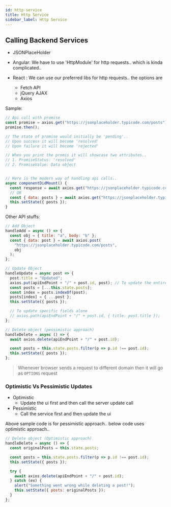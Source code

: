 ```yaml
---
id: http-service
title: Http Service
sidebar_label: Http Service
---
```


## Calling Backend Services

- JSONPlaceHolder

- Angular: We have to use 'HttpModule' for http requests.. which is kinda complicated..
- React : We can use our preferred libs for http requests.. the options are

  - Fetch API
  - jQuery AJAX
  - Axios

Sample:

```js
// Api call with promise
const promise = axios.get("https://jsonplaceholder.typicode.com/posts");
promise.then();

// The state of promise would initially be 'pending'..
// Upon success it will become 'resolved'
// Upon failure it will become 'rejected'

// When you print the promis it will showcase two attributes..
// 1. PromiseStatus: 'resolved'
// 2. PromiseValue: Data object


// Here is the modern way of handling api calls..
async componentDidMount() {
  const response = await axios.get("https://jsonplaceholder.typicode.com/posts");
  // OR
  const { data: posts } = await axios.get("https://jsonplaceholder.typicode.com/posts");
  this.setState({ posts });
}
```

Other API stuffs:

```js
// Add Object
handleAdd = async () => {
  const obj = { title: "a", body: "b" };
  const { data: post } = await axios.post(
    "https://jsonplaceholder.typicode.com/posts",
    obj
  );
};

// Update Object
handleUpdate = async post => {
  post.title = "Updated";
  axios.put(apiEndPoint + "/" + post.id, post); // To update the entire object
  const posts = [...this.state.posts];
  const index = posts.indexOf(post);
  posts[index] = { ...post };
  this.setState({ posts });

  // To update specific fields alone
  // axios.path(apiEndPoint + "/" + post.id, { title: post.title });
};

// Delete object (pessimistic approach)
handleDelete = async () => {
  await axios.delete(apiEndPoint + "/" + post.id);

  const posts = this.state.posts.filter(p => p.id !== post.id);
  this.setState({ posts });
};
```

> Whenever browser sends a request to different domain then it will go as `OPTIONS` request

### Optimistic Vs Pessimistic Updates

- Optimistic
  - Update the ui first and then call the server update call
- Pessimistic
  - Call the service first and then update the ui

Above sample code is for pessimistic approach.. below code uses optimistic approach..

```js
// Delete object (Optimistic approach)
handleDelete = async () => {
  const originalPosts = this.state.posts;

  const posts = this.state.posts.filter(p => p.id !== post.id);
  this.setState({ posts });

  try {
    await axios.delete(apiEndPoint + "/" + post.id);
  } catch (ex) {
    alert("Something went wrong while deleting a post!");
    this.setState({ posts: originalPosts });
  }
};
```

<!--DOCUSAURUS_CODE_TABS-->
<!--Info-->
<br/>
<!--Sample-->

<!--END_DOCUSAURUS_CODE_TABS-->
